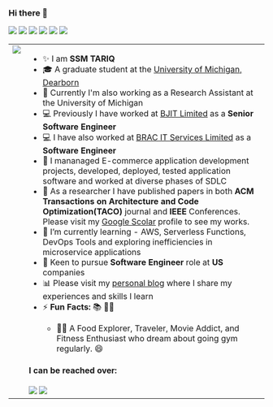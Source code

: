### Hi there 👋

<img src = "https://img.shields.io/badge/Java-Lover-%20brightgreen"> <img src = "https://img.shields.io/badge/Spring-Lover-%20brightgreen"> <img src = "https://img.shields.io/badge/Agile-Follower-%20brightgreen"> <img src = "https://img.shields.io/badge/Research-Enthusiast- brightgreen) "> <img src="https://img.shields.io/badge/Documentation-Expert-%20brightgreen"> <img src = "https://img.shields.io/badge/Experience-6%2B%20years-%20brightgreen"> 

<table>
  <tr>
    <td style="vertical-align: top; text-align: center;"><img src="https://media.tenor.com/NOYF3f82b_gAAAAC/programmer.gif"></td>
    <td>
      <ul>
        <li> ✨ I am <strong> SSM TARIQ </strong> </li>
        <li> 🎓 A graduate student at the <a href="https://umdearborn.edu/">University of Michigan, Dearborn</a> </li>
        <li> 🔭 Currently I'm also working as a Research Assistant at the University of Michigan</li>
        <li> 💻 Previously I have worked at <a href="https://bjitgroup.com/">BJIT Limited</a> as a <strong>Senior Software Engineer</strong> </li>
        <li> 💻 I have also worked at <a href="https://www.bracits.com/">BRAC IT Services Limited</a> as a <strong>Software Engineer</strong> </li>
        <li> 💼 I mananaged E-commerce application development projects, developed, deployed, tested application software and worked at diverse phases of SDLC </li>
        <li> 🔬 As a researcher I have published papers in both <strong>ACM Transactions on Architecture and Code Optimization(TACO)</strong> journal and <strong>IEEE</strong> Conferences. Please visit my <a href="https://scholar.google.com/citations?user=n6m0neEAAAAJ&hl=en">Google Scolar</a> profile to see my works. </li>
        <li> 🌱 I’m currently learning - AWS, Serverless Functions, DevOps Tools and exploring inefficiencies in microservice applications</li>
        <li> 🧐 Keen to pursue <strong>Software Engineer</strong> role at <strong>US</strong> companies</li>
        <li> 📊 Please visit my <a href= "https://tariqnotes.blogspot.com/">personal blog</a> where I share my experiences and skills I learn</li>
        <li> ⚡ <strong> Fun Facts: </strong>  📚 🏊‍♀️ </li>
        <ul><li> 🤷‍♀️ A Food Explorer, Traveler, Movie Addict, and Fitness Enthusiast who dream about going gym regularly. 😄 </li></ul>
      </ul>
        <h4>I can be reached over:</h4>
        <a href="mailto:engr.ssmtariq@gmail.com"><img src="https://img.icons8.com/color/48/000000/gmail--v2.png"/></a> 
        <a href="https://www.linkedin.com/in/ssmtariq/"><img src="https://img.icons8.com/color/48/000000/linkedin.png"/></a> 
    </td>
  </tr>
</table>

    
 

<!--
**ssmtariq/ssmtariq** is a ✨ _special_ ✨ repository because its `README.md` (this file) appears on your GitHub profile.

Here are some ideas to get you started:

- 🔭 I’m currently working on ...
- 🌱 I’m currently learning ...
- 👯 I’m looking to collaborate on ...
- 🤔 I’m looking for help with ...
- 💬 Ask me about ...
- 📫 How to reach me: ...
- 😄 Pronouns: ...
- ⚡ Fun fact: ...
-->

